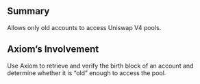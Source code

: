 ## Summary
Allows only old accounts to access Uniswap V4 pools. 

## Axiom’s Involvement
Use Axiom to retrieve and verify the birth block of an account and determine whether it is “old” enough to access the pool.
